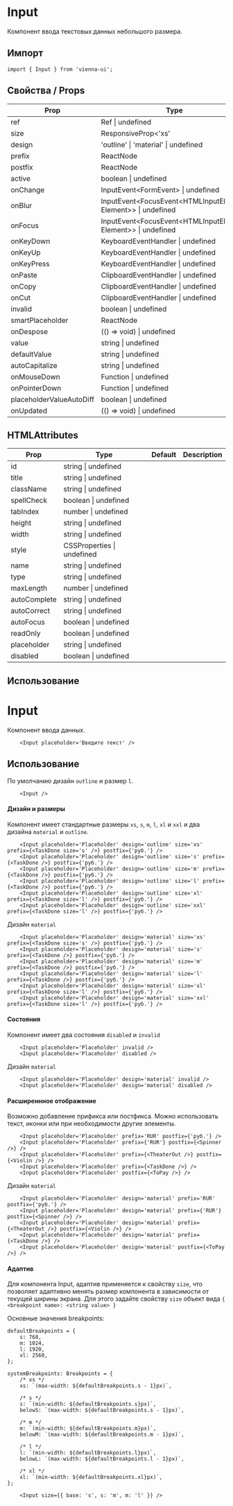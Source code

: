 # Input

Компонент ввода текстовых данных небольшого размера.

## Импорт

```
import { Input } from 'vienna-ui';
```

## Свойства / Props

| Prop | Type | Default | Description |
| --- | --- | --- | --- |
|ref | Ref<HTMLInputElement> \| undefined | | |
|size | ResponsiveProp<'xs' | 's' | 'm' | 'l' | 'xl' | 'xxl', Breakpoints> \| undefined | | |
|design | 'outline' \| 'material' \| undefined | | |
|prefix| ReactNode | | |
|postfix |ReactNode | | |
|active | boolean \| undefined | | |
|onChange | InputEvent<FormEvent<HTMLInputElement>> \| undefined | | |
|onBlur| InputEvent<FocusEvent<HTMLInputElement, Element>> \| undefined| | |
|onFocus |InputEvent<FocusEvent<HTMLInputElement, Element>> \| undefined| | |
|onKeyDown |KeyboardEventHandler<HTMLInputElement> \| undefined| | |
|onKeyUp |KeyboardEventHandler<HTMLInputElement> \| undefined| | |
|onKeyPress |KeyboardEventHandler<HTMLInputElement> \| undefined| | |
|onPaste| ClipboardEventHandler<HTMLInputElement> \| undefined| | |
|onCopy| ClipboardEventHandler<HTMLInputElement> \| undefined| | |
|onCut |ClipboardEventHandler<HTMLInputElement> \| undefined| | |
|invalid| boolean \| undefined| | |
|smartPlaceholder| ReactNode| | |
|onDespose| (() => void) \| undefined| | |
|value| string \| undefined| | |
|defaultValue| string \| undefined| | |
|autoCapitalize| string \| undefined| | |
|onMouseDown| Function \| undefined| | |
|onPointerDown| Function \| undefined| | |
|placeholderValueAutoDiff| boolean \| undefined| | |
|onUpdated| (() => void) \| undefined | | |

## HTMLAttributes

| Prop | Type | Default | Description |
| --- | --- | --- | --- |
| id | string \| undefined | |
| title | string \| undefined | |
| className | string \| undefined | |
| spellCheck | boolean \| undefined | |
| tabIndex | number \| undefined | |
| height | string \| undefined | |
| width | string \| undefined | |
| style | CSSProperties \| undefined | |
| name | string \| undefined | |
| type | string \| undefined | |
| maxLength | number \| undefined | |
| autoComplete | string \| undefined | |
| autoCorrect | string \| undefined | |
| autoFocus | boolean \| undefined | |
| readOnly | boolean \| undefined | |
| placeholder | string \| undefined | |
| disabled | boolean \| undefined | |


## Использование

# Input

Компонент ввода данных.


```
    <Input placeholder='Введите текст' />
```

## Использование

По умолчанию дизайн `outline` и размер `l`.

```
    <Input />
```

#### Дизайн и размеры

Компонент имеет стандартные размеры `xs`, `s`, `m`, `l`, `xl` и `xxl` и два дизайна `material` и `outline`.

```
    <Input placeholder='Placeholder' design='outline' size='xs' prefix={<TaskDone size='s' />} postfix={'руб.'} />
    <Input placeholder='Placeholder' design='outline' size='s' prefix={<TaskDone />} postfix={'руб.'} />
    <Input placeholder='Placeholder' design='outline' size='m' prefix={<TaskDone />} postfix={'руб.'} />
    <Input placeholder='Placeholder' design='outline' size='l' prefix={<TaskDone />} postfix={'руб.'} />
    <Input placeholder='Placeholder' design='outline' size='xl' prefix={<TaskDone size='l' />} postfix={'руб.'} />
    <Input placeholder='Placeholder' design='outline' size='xxl' prefix={<TaskDone size='l' />} postfix={'руб.'} />
```

Дизайн `material`

```
    <Input placeholder='Placeholder' design='material' size='xs' prefix={<TaskDone size='s' />} postfix={'руб.'} />
    <Input placeholder='Placeholder' design='material' size='s' prefix={<TaskDone />} postfix={'руб.'} />
    <Input placeholder='Placeholder' design='material' size='m' prefix={<TaskDone />} postfix={'руб.'} />
    <Input placeholder='Placeholder' design='material' size='l' prefix={<TaskDone />} postfix={'руб.'} />
    <Input placeholder='Placeholder' design='material' size='xl' prefix={<TaskDone size='l' />} postfix={'руб.'} />
    <Input placeholder='Placeholder' design='material' size='xxl' prefix={<TaskDone size='l' />} postfix={'руб.'} />
```

#### Состояния

Компонент имеет два состояния `disabled` и `invalid`

```
    <Input placeholder='Placeholder' invalid />
    <Input placeholder='Placeholder' disabled />
```

Дизайн `material`

```
    <Input placeholder='Placeholder' design='material' invalid />
    <Input placeholder='Placeholder' design='material' disabled />
```

#### Расширеннное отображение

Возможно добавление прификса или постфикса. Можно использовать текст, иконки или при необходимости другие элементы.

```
    <Input placeholder='Placeholder' prefix='RUR' postfix={'руб.'} />
    <Input placeholder='Placeholder' prefix={'RUR'} postfix={<Spinner />} />
    <Input placeholder='Placeholder' prefix={<TheaterOut />} postfix={<Violin />} />
    <Input placeholder='Placeholder' prefix={<TaskDone />} />
    <Input placeholder='Placeholder' postfix={<ToPay />} />
```

Дизайн `material`

```
    <Input placeholder='Placeholder' design='material' prefix='RUR' postfix={'руб.'} />
    <Input placeholder='Placeholder' design='material' prefix={'RUR'} postfix={<Spinner />} />
    <Input placeholder='Placeholder' design='material' prefix={<TheaterOut />} postfix={<Violin />} />
    <Input placeholder='Placeholder' design='material' prefix={<TaskDone />} />
    <Input placeholder='Placeholder' design='material' postfix={<ToPay />} />
```

#### Адаптив

Для компонента Input, адаптив применяется к свойству `size`, что позволяет адаптивно менять размер компонента в зависимости от текущей ширины экрана. Для этого задайте свойству `size` объект вида `{ <breakpoint name>: <string value> }`

Основные значения breakpoints:

```
defaultBreakpoints = {
    s: 768,
    m: 1024,
    l: 1920,
    xl: 2560,
};

systemBreakpoints: Breakpoints = {
    /* xs */
    xs: `(max-width: ${defaultBreakpoints.s - 1}px)`,

    /* s */
    s: `(min-width: ${defaultBreakpoints.s}px)`,
    belowS: `(max-width: ${defaultBreakpoints.s - 1}px)`,

    /* m */
    m: `(min-width: ${defaultBreakpoints.m}px)`,
    belowM: `(max-width: ${defaultBreakpoints.m - 1}px)`,

    /* l */
    l: `(min-width: ${defaultBreakpoints.l}px)`,
    belowL: `(max-width: ${defaultBreakpoints.l - 1}px)`,

    /* xl */
    xl: `(min-width: ${defaultBreakpoints.xl}px)`,
};
```

```
    <Input size={{ base: 's', s: 'm', m: 'l' }} />
```